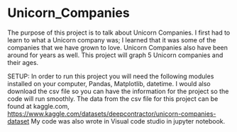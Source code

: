 # Unicorn_Companies
The purpose of this project is to talk about Unicorn Companies. I first had to learn to what a Unicorn company was; I learned that it was some of the companies that we have grown to love.  Unicorn Companies also have been around for years as well. This project will graph 5 Unicorn companies and their ages. 


SETUP: 
In order to run this project you will need the following modules installed on your computer, Pandas, Matplotlib, datetime. I would also download the csv file so you can have the information for the project so the code will run smoothly. The data from the csv file for this project can be found at kaggle.com, https://www.kaggle.com/datasets/deepcontractor/unicorn-companies-dataset  My code was also wrote in Visual code studio in jupyter notebook.  

